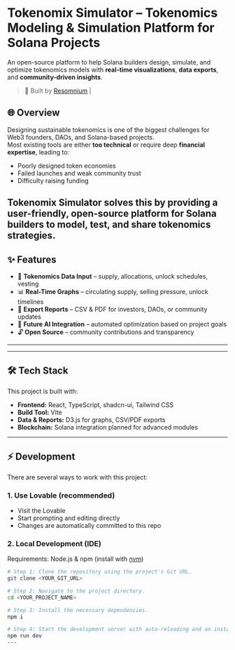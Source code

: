 # Tokenomix Simulator – Tokenomics Modeling & Simulation Platform for Solana Projects  

An open-source platform to help Solana builders design, simulate, and optimize tokenomics models with **real-time visualizations**, **data exports**, and **community-driven insights**.  

> 🚀 Built by [Resomnium](https://linktr.ee/ResomniumConsultsMe) |
## 🌐 Overview  

Designing sustainable tokenomics is one of the biggest challenges for Web3 founders, DAOs, and Solana-based projects.  
Most existing tools are either **too technical** or require deep **financial expertise**, leading to:  

- Poorly designed token economies  
- Failed launches and weak community trust  
- Difficulty raising funding  

**Tokenomix Simulator** solves this by providing a **user-friendly**, **open-source** platform for Solana builders to model, test, and share tokenomics strategies.  
---

## ✨ Features  

- 🔢 **Tokenomics Data Input** – supply, allocations, unlock schedules, vesting  
- 📊 **Real-Time Graphs** – circulating supply, selling pressure, unlock timelines  
- 📑 **Export Reports** – CSV & PDF for investors, DAOs, or community updates  
- 🤖 **Future AI Integration** – automated optimization based on project goals  
- 🔓 **Open Source** – community contributions and transparency  

---
---

## 🛠️ Tech Stack  

This project is built with:  

- **Frontend:** React, TypeScript, shadcn-ui, Tailwind CSS  
- **Build Tool:** Vite  
- **Data & Reports:** D3.js for graphs, CSV/PDF exports  
- **Blockchain:** Solana integration planned for advanced modules  

---

## ⚡ Development  

There are several ways to work with this project:  

### 1. **Use Lovable (recommended)**  
- Visit the Lovable 
- Start prompting and editing directly  
- Changes are automatically committed to this repo  

### 2. **Local Development (IDE)**  

Requirements: Node.js & npm (install with [nvm](https://github.com/nvm-sh/nvm#installing-and-updating))  

```sh
# Step 1: Clone the repository using the project's Git URL.
git clone <YOUR_GIT_URL>

# Step 2: Navigate to the project directory.
cd <YOUR_PROJECT_NAME>

# Step 3: Install the necessary dependencies.
npm i

# Step 4: Start the development server with auto-reloading and an instant preview.
npm run dev
---
